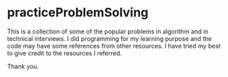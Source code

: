 # practiceProblemSolving
This is a collection of some of the popular problems in algorithm and in technical interviews. I did programming for my learning purpose and the 
code may have some references from other resources. I have tried my best to give credit to the resources I referred.

Thank you.
